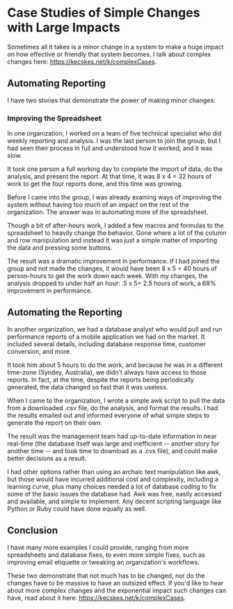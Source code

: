 # Case Studies of Simple Changes with Large Impacts

Sometimes all it takes is a minor change in a system to make a huge impact on how effective or friendly that system becomes. I talk about complex changes here: https://kecskes.net/k/complexCases.

## Automating Reporting

I have two stories that demonstrate the power of making minor changes:

### Improving the Spreadsheet

In one organization, I worked on a team of five technical specialist who did weekly reporting and analysis. I was the last person to join the group, but I had seen their process in full and understood how it worked, and it was slow.

It took one person a full working day to complete the import of data, do the analysis, and present the report. At that time, it was 8 x 4 = 32 hours of work to get the four reports done, and this time was growing.

Before I came into the group, I was already examing ways of improving the system without having too much of an impact on the rest of the organization. The answer was in automating more of the spreadsheet.

Though a bit of after-hours work, I added a few macros and formulas to the spreadsheet to heavily change the behavior. Gone where a lot of the column and row manipulation and instead it was just a simple matter of importing the data and pressing some buttons.

The result was a dramatic improvement in performance. If I had joined the group and not made the changes, it would have been 8 x 5 = 40 hours of person-hours to get the work down each week. With my changes, the analysis dropped to under half an hour: .5 x 5= 2.5 hours of work, a 68% improvement in performance.

## Automating the Reporting

In another organization, we had a database analyst who would pull and run performance reports of a mobile application we had on the market. It included several details, including database response time, customer conversion, and more.

It took him about 5 hours to do the work, and because he was in a different time-zone (Syndey, Australia), we didn't always have access to those reports. In fact, at the time, despite the reports being periodically generated, the data changed so fast that it was useless.

When I came to the organization, I wrote a simple awk script to pull the data from a downloaded .csv file, do the analysis, and format the results. I had the results emailed out and informed everyone of what simple steps to generate the report on their own.

The result was the management team had up-to-date information in near real-time (the database itself was large and inefficient -- another story for another time -- and took time to download as a .cvs file), and could make better decisions as a result.

I had other options rather than using an archaic text manipulation like awk, but those would have incurred additional cost and complexity, including a learning curve, plus many choices needed a lot of database coding to fix some of the basic issues the database had. Awk was free, easily accessed and available, and simple to implement. Any decent scripting language like Python or Ruby could have done equally as well.

## Conclusion

I have many more examples I could provide, ranging from more spreadsheets and database fixes, to even more simple fixes, such as improving email etiquette or tweaking an organization's workflows.

These two demonstrate that not much has to be changed, nor do the changes have to be massive to have an outsized effect. If you'd like to hear about more complex changes and the exponential impact such changes can have, read about it here: https://kecskes.net/k/complexCases.
